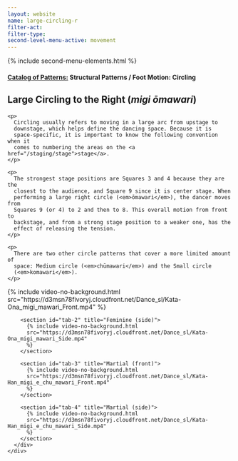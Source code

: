 ```yaml
---
layout: website
name: large-circling-r
filter-act:
filter-type:
second-level-menu-active: movement
---
```


{% include second-menu-elements.html %}

<main class="page-content">
  <div class="text-container">
    <h4>
      <a href="/movement/">Catalog of Patterns:</a> Structural Patterns / Foot
      Motion: Circling
    </h4>
    <h2>Large Circling to the Right (<em>migi ōmawari</em>)</h2>

    <p>
      Circling usually refers to moving in a large arc from upstage to
      downstage, which helps define the dancing space. Because it is
      space-specific, it is important to know the following convention when it
      comes to numbering the areas on the <a href="/staging/stage">stage</a>.
    </p>

    <p>
      The strongest stage positions are Squares 3 and 4 because they are the
      closest to the audience, and Square 9 since it is center stage. When
      performing a large right circle (<em>ōmawari</em>), the dancer moves from
      Squares 9 (or 4) to 2 and then to 8. This overall motion from front to
      backstage, and from a strong stage position to a weaker one, has the
      effect of releasing the tension.
    </p>

    <p>
      There are two other circle patterns that cover a more limited amount of
      space: Medium circle (<em>chūmawari</em>) and the Small circle
      (<em>komawari</em>).
    </p>
  </div>

  <div class="tabs-container">
    <div class="tabs-container__links">
      <div class="wrapper">
        <div id="tabs"></div>
      </div>
    </div>
    <div class="tabs-container__content">
      <div class="wrapper">
        <section id="tab-1" title="Feminine (front)">
          {% include video-no-background.html
          src="https://d3msn78fivoryj.cloudfront.net/Dance_sl/Kata-Ona_migi_mawari_Front.mp4"
          %}
        </section>

        <section id="tab-2" title="Feminine (side)">
          {% include video-no-background.html
          src="https://d3msn78fivoryj.cloudfront.net/Dance_sl/Kata-Ona_migi_mawari_Side.mp4"
          %}
        </section>

        <section id="tab-3" title="Martial (front)">
          {% include video-no-background.html
          src="https://d3msn78fivoryj.cloudfront.net/Dance_sl/Kata-Han_migi_e_chu_mawari_Front.mp4"
          %}
        </section>

        <section id="tab-4" title="Martial (side)">
          {% include video-no-background.html
          src="https://d3msn78fivoryj.cloudfront.net/Dance_sl/Kata-Han_migi_e_chu_mawari_Side.mp4"
          %}
        </section>
      </div>
    </div>
  </div>
</main>
